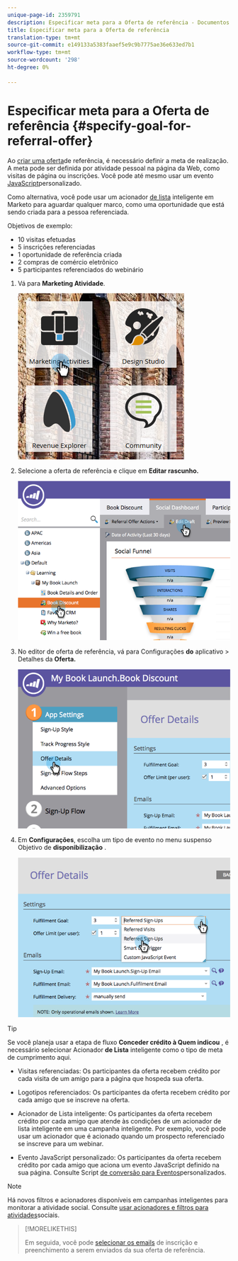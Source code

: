 ```yaml
---
unique-page-id: 2359791
description: Especificar meta para a Oferta de referência - Documentos do marketing - Documentação do produto
title: Especificar meta para a Oferta de referência
translation-type: tm+mt
source-git-commit: e149133a5383faaef5e9c9b7775ae36e633ed7b1
workflow-type: tm+mt
source-wordcount: '298'
ht-degree: 0%

---
```



# Especificar meta para a Oferta de referência {#specify-goal-for-referral-offer}

Ao [criar uma oferta](create-a-referral-offer.md)de referência, é necessário definir a meta de realização. A meta pode ser definida por atividade pessoal na página da Web, como visitas de página ou inscrições. Você pode até mesmo usar um evento [JavaScript](../../../../product-docs/demand-generation/social/social-functions/conversion-script-for-custom-events.md)personalizado.

Como alternativa, você pode usar um acionador [de lista](specify-goal-for-referral-offer.md) inteligente em Marketo para aguardar qualquer marco, como uma oportunidade que está sendo criada para a pessoa referenciada.

Objetivos de exemplo:

* 10 visitas efetuadas
* 5 inscrições referenciadas
* 1 oportunidade de referência criada
* 2 compras de comércio eletrônico
* 5 participantes referenciados do webinário

1. Vá para **Marketing Atividade**.

   ![](assets/ma.png)

1. Selecione a oferta de referência e clique em **Editar rascunho.**

   ![](assets/image2014-9-19-15-3a6-3a35.png)

1. No editor de oferta de referência, vá para Configurações **do** aplicativo > Detalhes da **Oferta.**

   ![](assets/image2014-9-19-15-3a6-3a44.png)

1. Em **Configurações**, escolha um tipo de evento no menu suspenso Objetivo de **disponibilização** .

   ![](assets/image2014-9-19-15-3a6-3a56.png)

>[!TIP]
>
>Se você planeja usar a etapa de fluxo **Conceder crédito à Quem indicou** , é necessário selecionar Acionador **de Lista** inteligente como o tipo de meta de cumprimento aqui.

* Visitas referenciadas: Os participantes da oferta recebem crédito por cada visita de um amigo para a página que hospeda sua oferta.
* Logotipos referenciados: Os participantes da oferta recebem crédito por cada amigo que se inscreve na oferta.
* Acionador de Lista inteligente: Os participantes da oferta recebem crédito por cada amigo que atende às condições de um acionador de lista [](../../../../product-docs/core-marketo-concepts/smart-lists-and-static-lists/understanding-smart-lists.md) inteligente em uma campanha [](http://docs.marketo.com/display/docs/smart+campaigns)inteligente. Por exemplo, você pode usar um acionador que é acionado quando um prospecto referenciado se inscreve para um webinar.

* Evento JavaScript personalizado: Os participantes da oferta recebem crédito por cada amigo que aciona um evento JavaScript definido na sua página. Consulte Script [de conversão para Eventos](../../../../product-docs/demand-generation/social/social-functions/triggers-and-filters-for-social-activities.md)personalizados.

>[!NOTE]
>
>Há novos filtros e acionadores disponíveis em campanhas inteligentes para monitorar a atividade social. Consulte [usar acionadores e filtros para atividades](../../../../product-docs/demand-generation/social/social-functions/triggers-and-filters-for-social-activities.md)sociais.

>[!MORELIKETHIS]
>
>Em seguida, você pode [selecionar os emails](send-referral-offer-fulfillment-email.md) de inscrição e preenchimento a serem enviados da sua oferta de referência.

